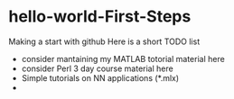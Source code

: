 # hello-world-First-Steps
Making a start with github
Here is a short TODO list
* consider mantaining my MATLAB totorial material here
* consider Perl 3 day course material here
* Simple tutorials on NN applications (*.mlx)
* 
